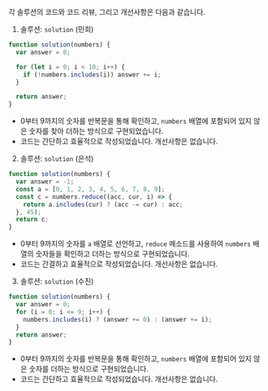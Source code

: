 각 솔루션의 코드와 코드 리뷰, 그리고 개선사항은 다음과 같습니다.

1. 솔루션: `solution` (민희)

```javascript
function solution(numbers) {
  var answer = 0;

  for (let i = 0; i < 10; i++) {
    if (!numbers.includes(i)) answer += i;
  }

  return answer;
}
```

- 0부터 9까지의 숫자를 반복문을 통해 확인하고, `numbers` 배열에 포함되어 있지 않은 숫자를 찾아 더하는 방식으로 구현되었습니다.
- 코드는 간단하고 효율적으로 작성되었습니다. 개선사항은 없습니다.

2. 솔루션: `solution` (은석)

```javascript
function solution(numbers) {
  var answer = -1;
  const a = [0, 1, 2, 3, 4, 5, 6, 7, 8, 9];
  const c = numbers.reduce((acc, cur, i) => {
    return a.includes(cur) ? (acc -= cur) : acc;
  }, 45);
  return c;
}
```

- 0부터 9까지의 숫자를 `a` 배열로 선언하고, `reduce` 메소드를 사용하여 `numbers` 배열의 숫자들을 확인하고 더하는 방식으로 구현되었습니다.
- 코드는 간결하고 효율적으로 작성되었습니다. 개선사항은 없습니다.

3. 솔루션: `solution` (수진)

```javascript
function solution(numbers) {
  var answer = 0;
  for (i = 0; i <= 9; i++) {
    numbers.includes(i) ? (answer += 0) : (answer += i);
  }
  return answer;
}
```

- 0부터 9까지의 숫자를 반복문을 통해 확인하고, `numbers` 배열에 포함되어 있지 않은 숫자를 더하는 방식으로 구현되었습니다.
- 코드는 간단하고 효율적으로 작성되었습니다. 개선사항은 없습니다.
